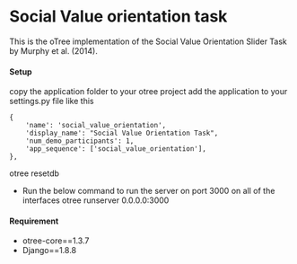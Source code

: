 # Social Value orientation task

This is the oTree implementation of the Social Value Orientation Slider Task by Murphy et al. (2014).



#### Setup

copy the application folder to your otree project
add the application to your settings.py file like this

    {
        'name': 'social_value_orientation',
        'display_name': "Social Value Orientation Task",
        'num_demo_participants': 1,
        'app_sequence': ['social_value_orientation'],
    },

otree resetdb

* Run the below command to run the server on port 3000 on all of the interfaces
otree runserver 0.0.0.0:3000


#### Requirement
* otree-core==1.3.7
* Django==1.8.8
